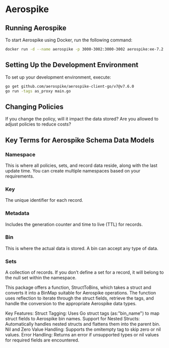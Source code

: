 # Aerospike

## Running Aerospike

To start Aerospike using Docker, run the following command:

```bash
docker run -d --name aerospike -p 3000-3002:3000-3002 aerospike:ee-7.2.0.1
```

## Setting Up the Development Environment

To set up your development environment, execute:

```bash
go get github.com/aerospike/aerospike-client-go/v7@v7.6.0
go run -tags as_proxy main.go
```

## Changing Policies

If you change the policy, will it impact the data stored? Are you allowed to adjust policies to reduce costs? 

## Key Terms for Aerospike Schema Data Models

### Namespace
This is where all policies, sets, and record data reside, along with the last update time. You can create multiple namespaces based on your requirements.

### Key
The unique identifier for each record.

### Metadata
Includes the generation counter and time to live (TTL) for records.

### Bin
This is where the actual data is stored. A bin can accept any type of data.

### Sets
A collection of records. If you don’t define a set for a record, it will belong to the null set within the namespace.

This package offers a function, StructToBins, which takes a struct and converts it into a BinMap suitable for Aerospike operations. The function uses reflection to iterate through the struct fields, retrieve the tags, and handle the conversion to the appropriate Aerospike data types.

Key Features:
Struct Tagging: Uses Go struct tags (as:"bin_name") to map struct fields to Aerospike bin names.
Support for Nested Structs: Automatically handles nested structs and flattens them into the parent bin.
Nil and Zero Value Handling: Supports the omitempty tag to skip zero or nil values.
Error Handling: Returns an error if unsupported types or nil values for required fields are encountered.